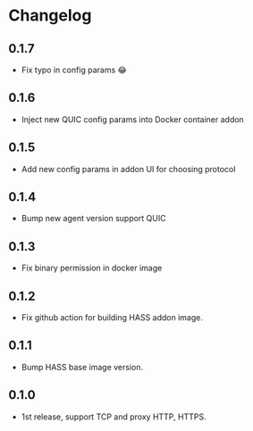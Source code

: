 # Changelog

## 0.1.7

- Fix typo in config params 😂

## 0.1.6

- Inject new QUIC config params into Docker container addon

## 0.1.5

- Add new config params in addon UI for choosing protocol

## 0.1.4

- Bump new agent version support QUIC

## 0.1.3

- Fix binary permission in docker image

## 0.1.2

- Fix github action for building HASS addon image.

## 0.1.1

- Bump HASS base image version.

## 0.1.0

- 1st release, support TCP and proxy HTTP, HTTPS.
